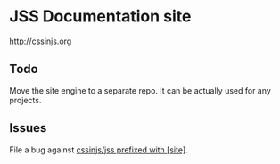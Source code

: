 # JSS Documentation site

http://cssinjs.org

## Todo

Move the site engine to a separate repo. It can be actually used for any projects.


## Issues

File a bug against [cssinjs/jss prefixed with \[site\]](https://github.com/cssinjs/jss/issues/new?title=[site]%20).
